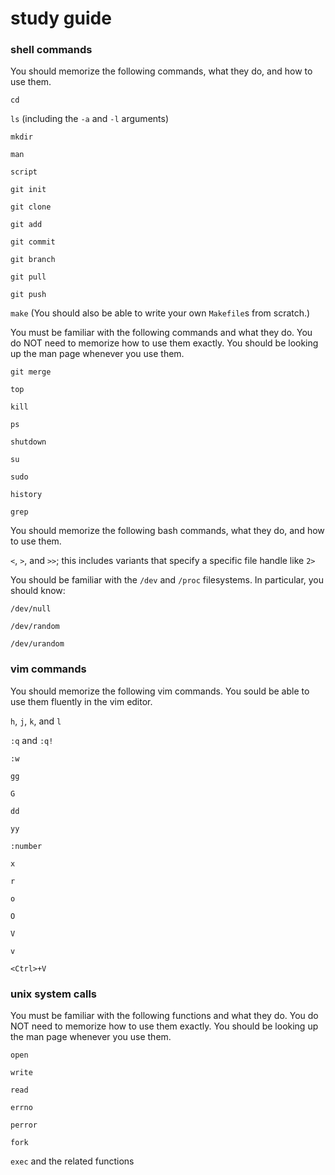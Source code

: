 # study guide

### shell commands 

You should memorize the following commands, what they do, and how to use them.

`cd`

`ls` (including the `-a` and `-l` arguments)

`mkdir`

`man`

`script`

`git init`

`git clone`

`git add`

`git commit`

`git branch`

`git pull`

`git push`

`make` (You should also be able to write your own `Makefile`s from scratch.)

You must be familiar with the following commands and what they do.  You do NOT need to memorize how to use them exactly.  You should be looking up the man page whenever you use them.

`git merge`

`top`

`kill`

`ps`

`shutdown`

`su`

`sudo`

`history`

`grep`

You should memorize the following bash commands, what they do, and how to use them.

`<`, `>`, and `>>`; this includes variants that specify a specific file handle like `2>`

You should be familiar with the `/dev` and `/proc` filesystems.  In particular, you should know:

`/dev/null`

`/dev/random`

`/dev/urandom`

### vim commands 

You should memorize the following vim commands.  You sould be able to use them fluently in the vim editor.

`h`, `j`, `k`, and `l`

`:q` and `:q!`

`:w`

`gg`

`G`

`dd`

`yy`

`:number`

`x`

`r`

`o`

`O`

`V`

`v`

`<Ctrl>+V`

### unix system calls

You must be familiar with the following functions and what they do.  You do NOT need to memorize how to use them exactly.  You should be looking up the man page whenever you use them.

`open`

`write`

`read`

`errno`

`perror`

`fork`

`exec` and the related functions


